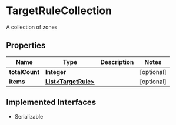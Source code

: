 

# TargetRuleCollection

A collection of zones

## Properties

| Name | Type | Description | Notes |
|------------ | ------------- | ------------- | -------------|
|**totalCount** | **Integer** |  |  [optional] |
|**items** | [**List&lt;TargetRule&gt;**](TargetRule.md) |  |  [optional] |


## Implemented Interfaces

* Serializable


